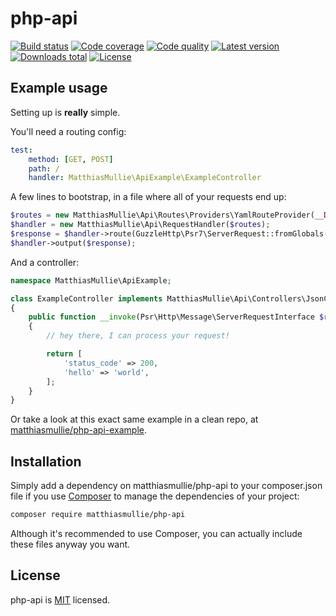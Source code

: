 # php-api

[![Build status](https://api.travis-ci.org/matthiasmullie/php-api.svg?branch=master)](https://travis-ci.org/matthiasmullie/php-api)
[![Code coverage](http://img.shields.io/codecov/c/github/matthiasmullie/php-api.svg)](https://codecov.io/github/matthiasmullie/php-api)
[![Code quality](http://img.shields.io/scrutinizer/g/matthiasmullie/php-api.svg)](https://scrutinizer-ci.com/g/matthiasmullie/php-api)
[![Latest version](http://img.shields.io/packagist/v/matthiasmullie/php-api.svg)](https://packagist.org/packages/matthiasmullie/php-api)
[![Downloads total](http://img.shields.io/packagist/dt/matthiasmullie/php-api.svg)](https://packagist.org/packages/matthiasmullie/php-api)
[![License](http://img.shields.io/packagist/l/matthiasmullie/php-api.svg)](https://github.com/matthiasmullie/php-api/blob/master/LICENSE)


## Example usage

Setting up is **really** simple.

You'll need a routing config:

```yml
test:
    method: [GET, POST]
    path: /
    handler: MatthiasMullie\ApiExample\ExampleController
```

A few lines to bootstrap, in a file where all of your requests end up:

```php
$routes = new MatthiasMullie\Api\Routes\Providers\YamlRouteProvider(__DIR__.'/../config/routes.yml');
$handler = new MatthiasMullie\Api\RequestHandler($routes);
$response = $handler->route(GuzzleHttp\Psr7\ServerRequest::fromGlobals());
$handler->output($response);
```

And a controller:

```php
namespace MatthiasMullie\ApiExample;

class ExampleController implements MatthiasMullie\Api\Controllers\JsonController
{
    public function __invoke(Psr\Http\Message\ServerRequestInterface $request, ResponseInterface $response, array $args)
    {
        // hey there, I can process your request!

        return [
            'status_code' => 200,
            'hello' => 'world',
        ];
    }
}
```

Or take a look at this exact same example in a clean repo, at
[matthiasmullie/php-api-example](https://github.com/matthiasmullie/php-api-example).


## Installation

Simply add a dependency on matthiasmullie/php-api to your composer.json file
if you use [Composer](https://getcomposer.org/) to manage the dependencies of
your project:

```sh
composer require matthiasmullie/php-api
```

Although it's recommended to use Composer, you can actually include these files
anyway you want.


## License

php-api is [MIT](http://opensource.org/licenses/MIT) licensed.
